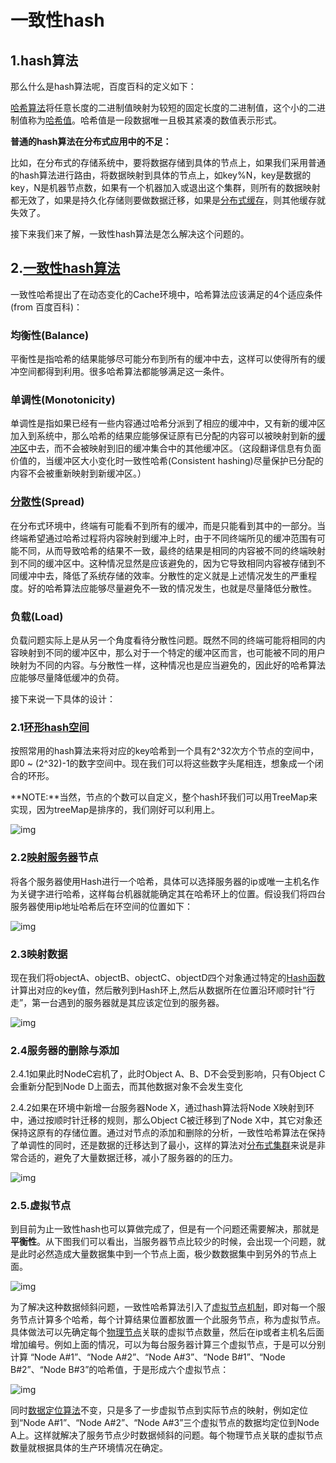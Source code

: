 # 一致性hash

## 1.hash算法

那么什么是hash算法呢，百度百科的定义如下：

[哈希算法](https://www.zhihu.com/search?q=哈希算法&search_source=Entity&hybrid_search_source=Entity&hybrid_search_extra={"sourceType"%3A"article"%2C"sourceId"%3A98030096})将任意长度的二进制值映射为较短的固定长度的二进制值，这个小的二进制值称为[哈希值](https://www.zhihu.com/search?q=哈希值&search_source=Entity&hybrid_search_source=Entity&hybrid_search_extra={"sourceType"%3A"article"%2C"sourceId"%3A98030096})。哈希值是一段数据唯一且极其紧凑的数值表示形式。

**普通的hash算法在分布式应用中的不足：**

比如，在分布式的存储系统中，要将数据存储到具体的节点上，如果我们采用普通的hash算法进行路由，将数据映射到具体的节点上，如key%N，key是数据的key，N是机器节点数，如果有一个机器加入或退出这个集群，则所有的数据映射都无效了，如果是持久化存储则要做数据迁移，如果是[分布式缓存](https://www.zhihu.com/search?q=分布式缓存&search_source=Entity&hybrid_search_source=Entity&hybrid_search_extra={"sourceType"%3A"article"%2C"sourceId"%3A98030096})，则其他缓存就失效了。

接下来我们来了解，一致性hash算法是怎么解决这个问题的。

## 2.[一致性hash算法](https://www.zhihu.com/search?q=一致性hash算法&search_source=Entity&hybrid_search_source=Entity&hybrid_search_extra={"sourceType"%3A"article"%2C"sourceId"%3A98030096})

一致性哈希提出了在动态变化的Cache环境中，哈希算法应该满足的4个适应条件(from 百度百科)：

### 均衡性(Balance)

平衡性是指哈希的结果能够尽可能分布到所有的缓冲中去，这样可以使得所有的缓冲空间都得到利用。很多哈希算法都能够满足这一条件。

### 单调性(Monotonicity)

单调性是指如果已经有一些内容通过哈希分派到了相应的缓冲中，又有新的缓冲区加入到系统中，那么哈希的结果应能够保证原有已分配的内容可以被映射到新的[缓冲区](https://www.zhihu.com/search?q=缓冲区&search_source=Entity&hybrid_search_source=Entity&hybrid_search_extra={"sourceType"%3A"article"%2C"sourceId"%3A98030096})中去，而不会被映射到旧的缓冲集合中的其他缓冲区。（这段翻译信息有负面价值的，当缓冲区大小变化时一致性哈希(Consistent hashing)尽量保护已分配的内容不会被重新映射到新缓冲区。）

### [分散性](https://www.zhihu.com/search?q=分散性&search_source=Entity&hybrid_search_source=Entity&hybrid_search_extra={"sourceType"%3A"article"%2C"sourceId"%3A98030096})(Spread)

在分布式环境中，终端有可能看不到所有的缓冲，而是只能看到其中的一部分。当终端希望通过哈希过程将内容映射到缓冲上时，由于不同终端所见的缓冲范围有可能不同，从而导致哈希的结果不一致，最终的结果是相同的内容被不同的终端映射到不同的缓冲区中。这种情况显然是应该避免的，因为它导致相同内容被存储到不同缓冲中去，降低了系统存储的效率。分散性的定义就是上述情况发生的严重程度。好的哈希算法应能够尽量避免不一致的情况发生，也就是尽量降低分散性。

### 负载(Load)

负载问题实际上是从另一个角度看待分散性问题。既然不同的终端可能将相同的内容映射到不同的缓冲区中，那么对于一个特定的缓冲区而言，也可能被不同的用户映射为不同的内容。与分散性一样，这种情况也是应当避免的，因此好的哈希算法应能够尽量降低缓冲的负荷。

接下来说一下具体的设计：

### 2.1[环形hash空间](https://www.zhihu.com/search?q=环形hash空间&search_source=Entity&hybrid_search_source=Entity&hybrid_search_extra={"sourceType"%3A"article"%2C"sourceId"%3A98030096})

按照常用的hash算法来将对应的key哈希到一个具有2^32次方个节点的空间中，即0 ~ (2^32)-1的数字空间中。现在我们可以将这些数字头尾相连，想象成一个闭合的环形。

**NOTE:**当然，节点的个数可以自定义，整个hash环我们可以用TreeMap来实现，因为treeMap是排序的，我们刚好可以利用上。



![img](https://pic2.zhimg.com/80/v2-0a21bff27b5f037748292aa338965d65_720w.jpg)



### 2.2[映射服务器](https://www.zhihu.com/search?q=映射服务器&search_source=Entity&hybrid_search_source=Entity&hybrid_search_extra={"sourceType"%3A"article"%2C"sourceId"%3A98030096})节点

将各个服务器使用Hash进行一个哈希，具体可以选择服务器的ip或唯一主机名作为关键字进行哈希，这样每台机器就能确定其在哈希环上的位置。假设我们将四台服务器使用ip地址哈希后在环空间的位置如下：



![img](https://pic4.zhimg.com/80/v2-252cc4ed5bbb07e5e1e3b27c5eda0d23_720w.jpg)

### 2.3映射数据

现在我们将objectA、objectB、objectC、objectD四个对象通过特定的[Hash函数](https://www.zhihu.com/search?q=Hash函数&search_source=Entity&hybrid_search_source=Entity&hybrid_search_extra={"sourceType"%3A"article"%2C"sourceId"%3A98030096})计算出对应的key值，然后散列到Hash环上,然后从数据所在位置沿环顺时针“行走”，第一台遇到的服务器就是其应该定位到的服务器。



![img](https://pic3.zhimg.com/80/v2-0fb33fe30c7a05eee2abe3784a42f98a_720w.jpg)



### 2.4服务器的删除与添加

2.4.1如果此时NodeC宕机了，此时Object A、B、D不会受到影响，只有Object C会重新分配到Node D上面去，而其他数据对象不会发生变化

2.4.2如果在环境中新增一台服务器Node X，通过hash算法将Node X映射到环中，通过按顺时针迁移的规则，那么Object C被迁移到了Node X中，其它对象还保持这原有的存储位置。通过对节点的添加和删除的分析，一致性哈希算法在保持了单调性的同时，还是数据的迁移达到了最小，这样的算法对[分布式集群](https://www.zhihu.com/search?q=分布式集群&search_source=Entity&hybrid_search_source=Entity&hybrid_search_extra={"sourceType"%3A"article"%2C"sourceId"%3A98030096})来说是非常合适的，避免了大量数据迁移，减小了服务器的的压力。



![img](https://pic4.zhimg.com/80/v2-bf7daae4aa145478dd55fc339ee57ec7_720w.jpg)



### 2.5.虚拟节点

到目前为止一致性hash也可以算做完成了，但是有一个问题还需要解决，那就是**平衡性**。从下图我们可以看出，当服务器节点比较少的时候，会出现一个问题，就是此时必然造成大量数据集中到一个节点上面，极少数数据集中到另外的节点上面。



![img](https://pic4.zhimg.com/80/v2-0ce62cf40bcc5f980cafe285dafe0633_720w.jpg)



为了解决这种数据倾斜问题，一致性哈希算法引入了[虚拟节点机制](https://www.zhihu.com/search?q=虚拟节点机制&search_source=Entity&hybrid_search_source=Entity&hybrid_search_extra={"sourceType"%3A"article"%2C"sourceId"%3A98030096})，即对每一个服务节点计算多个哈希，每个计算结果位置都放置一个此服务节点，称为虚拟节点。具体做法可以先确定每个[物理节点](https://www.zhihu.com/search?q=物理节点&search_source=Entity&hybrid_search_source=Entity&hybrid_search_extra={"sourceType"%3A"article"%2C"sourceId"%3A98030096})关联的虚拟节点数量，然后在ip或者主机名后面增加编号。例如上面的情况，可以为每台服务器计算三个虚拟节点，于是可以分别计算 “Node A#1”、“Node A#2”、“Node A#3”、“Node B#1”、“Node B#2”、“Node B#3”的哈希值，于是形成六个虚拟节点：



![img](https://pic1.zhimg.com/80/v2-5d9cdea01cb4b44162aa41980345e8ac_720w.jpg)



同时[数据定位算法](https://www.zhihu.com/search?q=数据定位算法&search_source=Entity&hybrid_search_source=Entity&hybrid_search_extra={"sourceType"%3A"article"%2C"sourceId"%3A98030096})不变，只是多了一步虚拟节点到实际节点的映射，例如定位到“Node A#1”、“Node A#2”、“Node A#3”三个虚拟节点的数据均定位到Node A上。这样就解决了服务节点少时数据倾斜的问题。每个物理节点关联的虚拟节点数量就根据具体的生产环境情况在确定。
